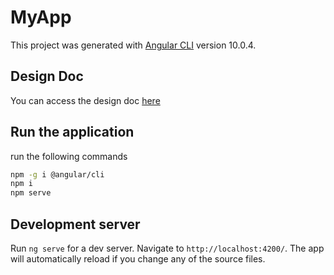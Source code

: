 # MyApp

This project was generated with [Angular CLI](https://github.com/angular/angular-cli) version 10.0.4.

## Design Doc

You can access the design doc [here](./docs/Design.md)


## Run the application

run the following commands

```sh
npm -g i @angular/cli
npm i
npm serve
```

## Development server

Run `ng serve` for a dev server. Navigate to `http://localhost:4200/`. The app will automatically reload if you change any of the source files.
